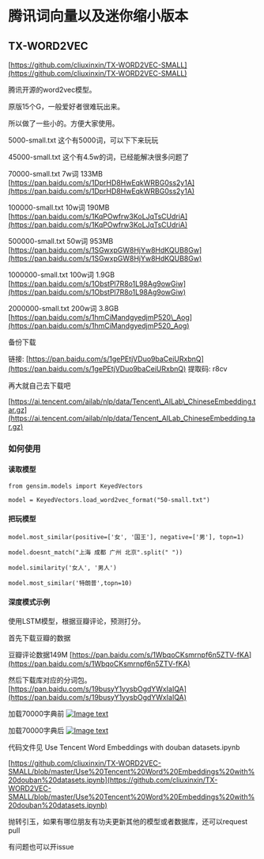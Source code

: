 # 腾讯词向量以及迷你缩小版本

## TX-WORD2VEC

[https://github.com/cliuxinxin/TX-WORD2VEC-SMALL](https://github.com/cliuxinxin/TX-WORD2VEC-SMALL)

腾讯开源的word2vec模型。

原版15个G，一般爱好者很难玩出来。

所以做了一些小的。方便大家使用。

5000-small.txt 这个有5000词，可以下下来玩玩

45000-small.txt 这个有4.5w的词，已经能解决很多问题了

70000-small.txt 7w词 133MB [https://pan.baidu.com/s/1DprHD8HwEqkWRBG0ss2y1A](https://pan.baidu.com/s/1DprHD8HwEqkWRBG0ss2y1A)

100000-small.txt 10w词 190MB [https://pan.baidu.com/s/1KqPOwfrw3KoLJqTsCUdriA](https://pan.baidu.com/s/1KqPOwfrw3KoLJqTsCUdriA)

500000-small.txt 50w词 953MB [https://pan.baidu.com/s/1SGwxpGW8HjYw8HdKQUB8Gw](https://pan.baidu.com/s/1SGwxpGW8HjYw8HdKQUB8Gw)

1000000-small.txt 100w词 1.9GB [https://pan.baidu.com/s/1ObstPl7R8o1L98Ag9owGiw](https://pan.baidu.com/s/1ObstPl7R8o1L98Ag9owGiw)

2000000-small.txt 200w词 3.8GB [https://pan.baidu.com/s/1hmCiMandgyedjmP520\_Aog](https://pan.baidu.com/s/1hmCiMandgyedjmP520_Aog)

备份下载

链接: [https://pan.baidu.com/s/1gePEtjVDuo9baCeiURxbnQ](https://pan.baidu.com/s/1gePEtjVDuo9baCeiURxbnQ) 提取码: r8cv





再大就自己去下载吧

[https://ai.tencent.com/ailab/nlp/data/Tencent\_AILab\_ChineseEmbedding.tar.gz](https://ai.tencent.com/ailab/nlp/data/Tencent_AILab_ChineseEmbedding.tar.gz)

### 如何使用

#### 读取模型

```text
from gensim.models import KeyedVectors

model = KeyedVectors.load_word2vec_format("50-small.txt")
```

#### 把玩模型

```text
model.most_similar(positive=['女', '国王'], negative=['男'], topn=1)

model.doesnt_match("上海 成都 广州 北京".split(" "))

model.similarity('女人', '男人')

model.most_similar('特朗普',topn=10)
```

#### 深度模式示例

使用LSTM模型，根据豆瓣评论，预测打分。

首先下载豆瓣的数据

豆瓣评论数据149M [https://pan.baidu.com/s/1WbqoCKsmrnpf6n5ZTV-fKA](https://pan.baidu.com/s/1WbqoCKsmrnpf6n5ZTV-fKA)

然后下载库对应的分词包。 [https://pan.baidu.com/s/19busyY1yysbOgdYWxIaIQA](https://pan.baidu.com/s/19busyY1yysbOgdYWxIaIQA)

加载70000字典前 [![Image text](https://github.com/cliuxinxin/TX-WORD2VEC-SMALL/raw/master/pics/WX20181025-142826%402x.png)](https://github.com/cliuxinxin/TX-WORD2VEC-SMALL/blob/master/pics/WX20181025-142826%402x.png)

加载70000字典后 [![Image text](https://github.com/cliuxinxin/TX-WORD2VEC-SMALL/raw/master/pics/WX20181025-142850%402x.png)](https://github.com/cliuxinxin/TX-WORD2VEC-SMALL/blob/master/pics/WX20181025-142850%402x.png)

代码文件见 Use Tencent Word Embeddings with douban datasets.ipynb

[https://github.com/cliuxinxin/TX-WORD2VEC-SMALL/blob/master/Use%20Tencent%20Word%20Embeddings%20with%20douban%20datasets.ipynb](https://github.com/cliuxinxin/TX-WORD2VEC-SMALL/blob/master/Use%20Tencent%20Word%20Embeddings%20with%20douban%20datasets.ipynb)

抛转引玉，如果有哪位朋友有功夫更新其他的模型或者数据库，还可以request pull

有问题也可以开issue

